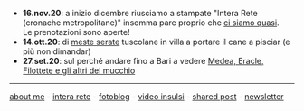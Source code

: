 
- **16.nov.20**: a inizio dicembre riusciamo a stampate "Intera Rete (cronache metropolitane)" insomma pare proprio che [ci siamo quasi](https://cacioman.github.io/news-interarete-16nov20.html).   
Le prenotazioni sono aperte!  
- **14.ott.20**: di [meste serate](https://youtu.be/jiCCzEWgpms) tuscolane in villa a portare il cane a pisciar (e più non dimandar)    
- **27.set.20**: sul perché andare fino a Bari a vedere [Medea, Eracle, Filottete e gli altri del mucchio](  https://cacioman.github.io/20wk38-medeaperstrada-lettioquasi.html)      


---    
[about me](https://about.me/cacioman) - [intera rete](https://cacioman.github.io/interarete.html) - [fotoblog](https://www.flickr.com/photos/cacioman/) - [video insulsi](https://www.youtube.com/c/ClaudioGatti44) - [shared post](https://t.me/cacioshared) - [newsletter](https://tinyletter.com/cacioman/archive) 

<!---  


![](https://live.staticflickr.com/65535/50383767437_66438be537.jpg "Frascati, stazione di")



--->  
